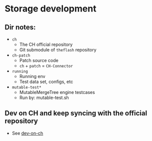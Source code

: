 # Storage development

## Dir notes:
* `ch`
    * The CH official repository
    * Git submodule of `theflash` repository
* `ch-patch`
    * Patch source code
    * `ch` + `patch` = `CH-Connector`
* `running`
    * Running env
    * Test data set, configs, etc
* `mutable-test*`
    * MutableMergeTree engine testcases
    * Run by: mutable-test.sh

## Dev on CH and keep syncing with the official repository
* See [dev-on-ch](./ch-dev.md)
